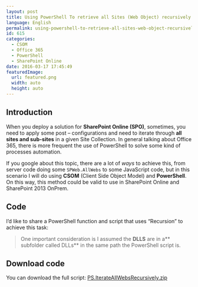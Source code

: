 ```yaml
---
layout: post
title: Using PowerShell To retrieve all Sites (Web Object) recursively from SharePoint Online
language: English
permalink: using-powershell-to-retrieve-all-sites-web-object-recursively-from-sharepoint-online
id: 615
categories:
  - CSOM
  - Office 365
  - PowerShell
  - SharePoint Online
date: 2016-03-17 17:45:49
featuredImage: 
  url: featured.png
  width: auto
  height: auto
---
```


## Introduction
When you deploy a solution for **SharePoint Online (SPO)**, sometimes, you need to apply some post – configurations and need to iterate through **all sites and sub-sites** in a given Site Collection. In general talking about Office 365, there is more frequent the use of PowerShell to solve some kind of processes automation.

If you google about this topic, there are a lot of _ways_ to achieve this, from server code doing some `SPWeb.AllWebs` to some JavaScript code, but in this scenario I will do using **CSOM** (Client Side Object Model) and **PowerShell**. On this way, this method could be valid to use in SharePoint Online and SharePoint 2013 OnPrem.

## Code
I’d like to share a PowerShell function and script that uses “Recursion” to achieve this task:

<script src="https://gist.github.com/jquintozamora/fbb398e619ae32aab834.js"></script> 

> One important consideration is I assumed the **DLLS** are in a** subfolder called DLLs** in the same path the PowerShell script is.

## Download code
You can download the full script: [PS.IterateAllWebsRecursively.zip](./PS.IterateAllWebsRecursively.zip)
